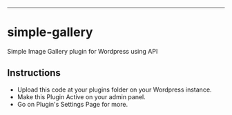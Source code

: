 ---------------------------------------

# simple-gallery
Simple Image Gallery plugin for Wordpress using API

## Instructions 

- Upload this code at your plugins folder on your Wordpress instance.
- Make this Plugin Active on your admin panel. 
- Go on Plugin's Settings Page for more.
